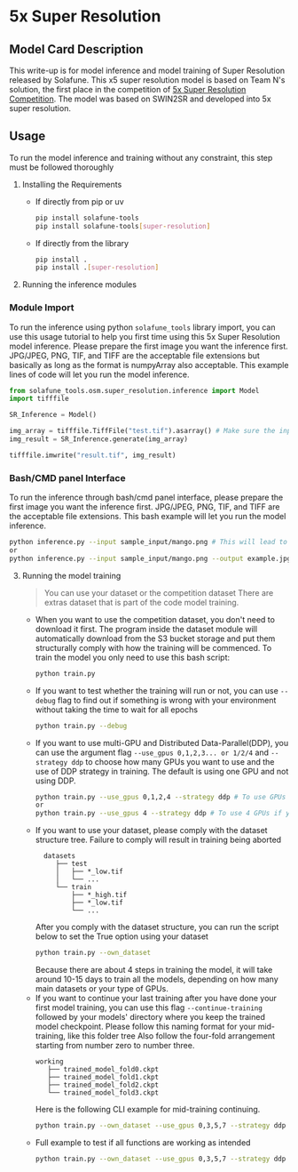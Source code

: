 # 5x Super Resolution
## Model Card Description
This write-up is for model inference and model training of Super Resolution released by Solafune. This x5 super resolution model is based on Team N's solution, the first place in the competition of [5x Super Resolution Competition](https://solafune.com/competitions/7a1fc5e3-49bd-4ec1-8378-974951398c98?menu=about&tab=overview). The model was based on SWIN2SR and developed into 5x super resolution.
## Usage
To run the model inference and training without any constraint, this step must be followed thoroughly
1. Installing the Requirements
   - If directly from pip or uv
     ```bash
     pip install solafune-tools
     pip install solafune-tools[super-resolution]
     ```
     
   - If directly from the library
     ```bash
     pip install .
     pip install .[super-resolution]
     ```

2. Running the inference modules
  ### Module Import
   To run the inference using python `solafune_tools` library import, you can use this usage tutorial to help you first time using this 5x Super Resolution model inference. Please prepare the first image you want the inference first. JPG/JPEG, PNG, TIF, and TIFF are the acceptable file extensions but basically as long as the format is numpyArray also acceptable. This example lines of code will let you run the model inference.
  ```python
  from solafune_tools.osm.super_resolution.inference import Model
  import tifffile
  
  SR_Inference = Model()

  img_array = tifffile.TiffFile("test.tif").asarray() # Make sure the input is in RGB bands, if you are using cv2, you might want to convert it first to RGB from BGR
  img_result = SR_Inference.generate(img_array)

  tifffile.imwrite("result.tif", img_result)
  ```
  ### Bash/CMD panel Interface
   To run the inference through bash/cmd panel interface, please prepare the first image you want the inference first. JPG/JPEG, PNG, TIF, and TIFF are the acceptable file extensions. This bash example will let you run the model inference.
   ```bash
   python inference.py --input sample_input/mango.png # This will lead to the default output saved in the output/output.tif
   or
   python inference.py --input sample_input/mango.png --output example.jpg # The output will be written in the current directory with the desired name and extension.
   ```

3. Running the model training
   > You can use your dataset or the competition dataset
   > There are extras dataset that is part of the code model training.
   - When you want to use the competition dataset, you don't need to download it first. The program inside the dataset module will automatically download from the S3 bucket storage and put them structurally comply with how the training will be commenced. To train the model you only need to use this bash script:
     ```bash
     python train.py
     ```
   - If you want to test whether the training will run or not, you can use `--debug` flag to find out if something is wrong with your environment without taking the time to wait for all epochs
     ```bash
     python train.py --debug
     ```
   - If you want to use multi-GPU and Distributed Data-Parallel(DDP), you can use the argument flag `--use_gpus 0,1,2,3... or 1/2/4` and `--strategy ddp` to choose how many GPUs you want to use and the use of DDP strategy in training. The default is using one GPU and not using DDP.
     ```bash
     python train.py --use_gpus 0,1,2,4 --strategy ddp # To use GPUs number 1, 2, 3, and 5 and using the ddp strategy.  
     or
     python train.py --use_gpus 4 --strategy ddp # To use 4 GPUs if you have and using the ddp strategy. 
     ```
   - If you want to use your dataset, please comply with the dataset structure tree. Failure to comply will result in training being aborted
     ```tree
       datasets
          ├── test
          │   ├── *_low.tif 
          │   └── ... 
          └── train
              ├── *_high.tif
              ├── *_low.tif
              └── ...
     ```
     After you comply with the dataset structure, you can run the script below to set the True option using your dataset
     ```bash
     python train.py --own_dataset
     ```
     Because there are about 4 steps in training the model, it will take around 10-15 days to train all the models, depending on how many main datasets or your type of GPUs.
   - If you want to continue your last training after you have done your first model training, you can use this flag `--continue-training` followed by your models' directory where you keep the trained model checkpoint. Please follow this naming format for your mid-training, like this folder tree Also follow the four-fold arrangement starting from number zero to number three.
      ```tree
      working
         ├── trained_model_fold0.ckpt
         ├── trained_model_fold1.ckpt
         ├── trained_model_fold2.ckpt
         └── trained_model_fold3.ckpt
      ```
      Here is the following CLI example for mid-training continuing.
     ```bash
     python train.py --own_dataset --use_gpus 0,3,5,7 --strategy ddp --continue-training working # 'working' indicated where model's directory are
     ```
   - Full example to test if all functions are working as intended
     ```bash
     python train.py --own_dataset --use_gpus 0,3,5,7 --strategy ddp --debug
     ```
        
